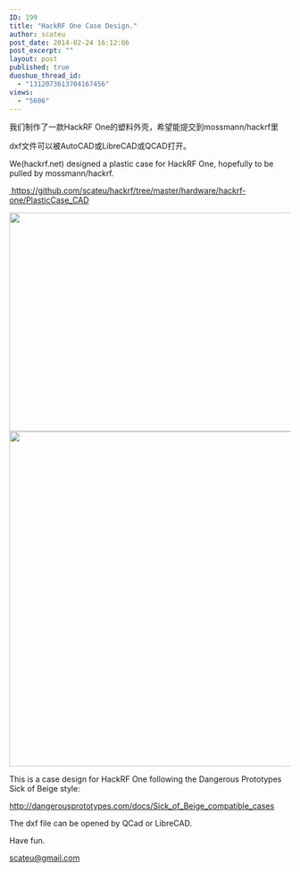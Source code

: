 ```yaml
---
ID: 199
title: "HackRF One Case Design."
author: scateu
post_date: 2014-02-24 16:12:06
post_excerpt: ""
layout: post
published: true
duoshuo_thread_id:
  - "1312073613704167456"
views:
  - "5606"
---
```

我们制作了一款HackRF One的塑料外壳，希望能提交到mossmann/hackrf里

dxf文件可以被AutoCAD或LibreCAD或QCAD打开。

We(hackrf.net) designed a plastic case for HackRF One, hopefully to be pulled by mossmann/hackrf.

<a href="https://github.com/scateu/hackrf/tree/master/hardware/hackrf-one/PlasticCase_CAD"> https://github.com/scateu/hackrf/tree/master/hardware/hackrf-one/PlasticCase_CAD</a>

<img class="alignnone" alt="" src="https://github.com/scateu/hackrf/raw/master/hardware/hackrf-one/PlasticCase_CAD/HackRF_One_Case.png" width="800" height="392" />

<img class="alignnone" alt="" src="https://github.com/scateu/hackrf/raw/master/hardware/hackrf-one/PlasticCase_CAD/Case_With_HackRF.png" width="800" height="600" />

This is a case design for HackRF One following the Dangerous Prototypes Sick of
Beige style:

http://dangerousprototypes.com/docs/Sick_of_Beige_compatible_cases

The dxf file can be opened by QCad or LibreCAD.

Have fun.

scateu@gmail.com
